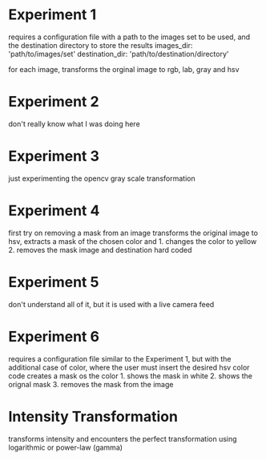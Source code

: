 # Experiment 1
requires a configuration file with a path to the images set to be used, and the destination directory to store the results
images_dir: 'path/to/images/set'
destination_dir: 'path/to/destination/directory'

for each image, transforms the orginal image to rgb, lab, gray and hsv

# Experiment 2
don't really know what I was doing here

# Experiment 3
just experimenting the opencv gray scale transformation

# Experiment 4
first try on removing a mask from an image
transforms the original image to hsv, extracts a mask of the chosen color and
    1. changes the color to yellow
    2. removes the mask
image and destination hard coded

# Experiment 5
don't understand all of it, but it is used with a live camera feed

# Experiment 6
requires a configuration file similar to the Experiment 1, but with the additional case of color, where the user must insert the desired hsv color code
creates a mask os the color
    1. shows the mask in white
    2. shows the orignal mask
    3. removes the mask from the image

# Intensity Transformation
transforms intensity and encounters the perfect transformation using logarithmic or power-law (gamma)

